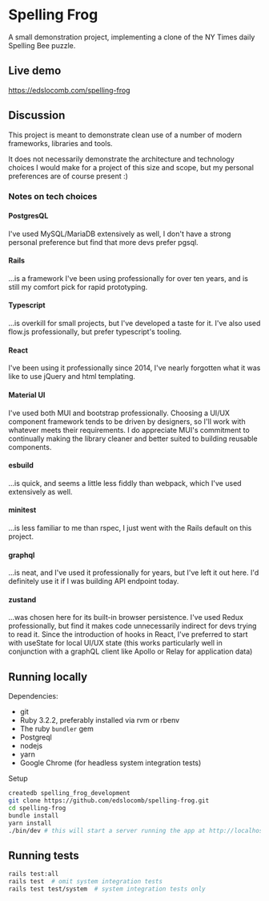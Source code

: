 # Spelling Frog

A small demonstration project, implementing a clone of the NY Times
daily Spelling Bee puzzle.

## Live demo

https://edslocomb.com/spelling-frog

## Discussion

This project is meant to demonstrate clean use of a number of modern
frameworks, libraries and tools.

It does not necessarily demonstrate the architecture and technology
choices I would make for a project of this size and scope, but my
personal preferences are of course present :)

### Notes on tech choices

#### PostgresQL
  I've used MySQL/MariaDB extensively as well, I don't have a strong
  personal preference but find that more devs prefer pgsql.

#### Rails
  ...is a framework I've been using professionally for over ten years,
  and is still my comfort pick for rapid prototyping.

#### Typescript
  ...is overkill for small projects, but I've developed a taste for
  it.  I've also used flow.js professionally, but prefer typescript's
  tooling.

#### React
  I've been using it professionally since 2014, I've nearly forgotten
  what it was like to use jQuery and html templating.

#### Material UI
  I've used both MUI and bootstrap professionally.  Choosing a UI/UX
  component framework tends to be driven by designers, so I'll work
  with whatever meets their requirements.  I do appreciate MUI's
  commitment to continually making the library cleaner and better
  suited to building reusable components.

#### esbuild
  ...is quick, and seems a little less fiddly than webpack, which I've
  used extensively as well.

#### minitest
  ...is less familiar to me than rspec, I just went with the Rails
  default on this project.

#### graphql
  ...is neat, and I've used it professionally for years, but I've left
  it out here.  I'd definitely use it if I was building API endpoint
  today.

#### zustand
  ...was chosen here for its built-in browser persistence.  I've used
  Redux professionally, but find it makes code unnecessarily indirect
  for devs trying to read it.  Since the introduction of hooks in
  React, I've preferred to start with useState for local UI/UX state
  (this works particularly well in conjunction with a graphQL client
  like Apollo or Relay for application data)

## Running locally

Dependencies:
- git
- Ruby 3.2.2, preferably installed via rvm or rbenv
- The ruby `bundler` gem
- Postgreql
- nodejs
- yarn
- Google Chrome (for headless system integration tests)

Setup
```sh
createdb spelling_frog_development
git clone https://github.com/edslocomb/spelling-frog.git
cd spelling-frog
bundle install
yarn install
./bin/dev # this will start a server running the app at http://localhost:3000
```

## Running tests

```sh
rails test:all
rails test  # omit system integration tests
rails test test/system  # system integration tests only
```
